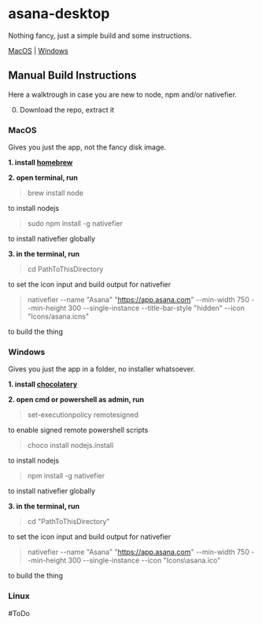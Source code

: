 # asana-desktop
Nothing fancy, just a simple build and some instructions.

[MacOS](https://github.com/cyanit/asana-desktop/releases/download/1.0/asana-osx-v1.dmg) | [Windows](https://github.com/cyanit/asana-desktop/releases/download/1.0/asana-win-v1.zip)

## Manual Build Instructions
Here a walktrough in case you are new to node, npm and/or nativefier.

0. Download the repo, extract it

### MacOS
Gives you just the app, not the fancy disk image.

**1. install [homebrew](https://brew.sh/)**

**2. open terminal, run**
> brew install node   

to install nodejs   

> sudo npm install -g nativefier   

to install nativefier globally   

**3. in the terminal, run**
> cd PathToThisDirectory   

to set the icon input and build output for nativefier   

> nativefier --name "Asana" "https://app.asana.com" --min-width 750 --min-height 300 --single-instance --title-bar-style "hidden" --icon "Icons/asana.icns"   

to build the thing   

### Windows
Gives you just the app in a folder, no installer whatsoever.

**1. install [chocolatery](https://chocolatey.org/)**

**2. open  cmd or powershell as admin, run**
> set-executionpolicy remotesigned   

to enable signed remote powershell scripts   

> choco install nodejs.install   

to install nodejs

> npm install -g nativefier   

to install nativefier globally   

**3. in the terminal, run**
> cd "PathToThisDirectory"   

to set the icon input and build output for nativefier   

> nativefier --name "Asana" "https://app.asana.com" --min-width 750 --min-height 300 --single-instance --icon "Icons\asana.ico"  

to build the thing   

### Linux
#ToDo
